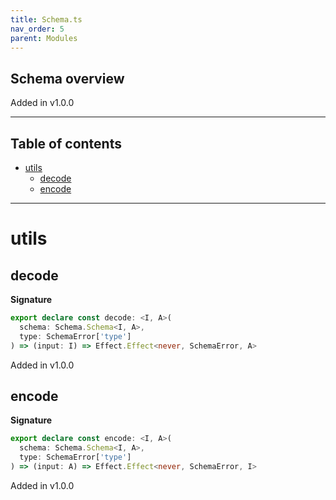 ```yaml
---
title: Schema.ts
nav_order: 5
parent: Modules
---
```


## Schema overview

Added in v1.0.0

---

<h2 class="text-delta">Table of contents</h2>

- [utils](#utils)
  - [decode](#decode)
  - [encode](#encode)

---

# utils

## decode

**Signature**

```ts
export declare const decode: <I, A>(
  schema: Schema.Schema<I, A>,
  type: SchemaError['type']
) => (input: I) => Effect.Effect<never, SchemaError, A>
```

Added in v1.0.0

## encode

**Signature**

```ts
export declare const encode: <I, A>(
  schema: Schema.Schema<I, A>,
  type: SchemaError['type']
) => (input: A) => Effect.Effect<never, SchemaError, I>
```

Added in v1.0.0
